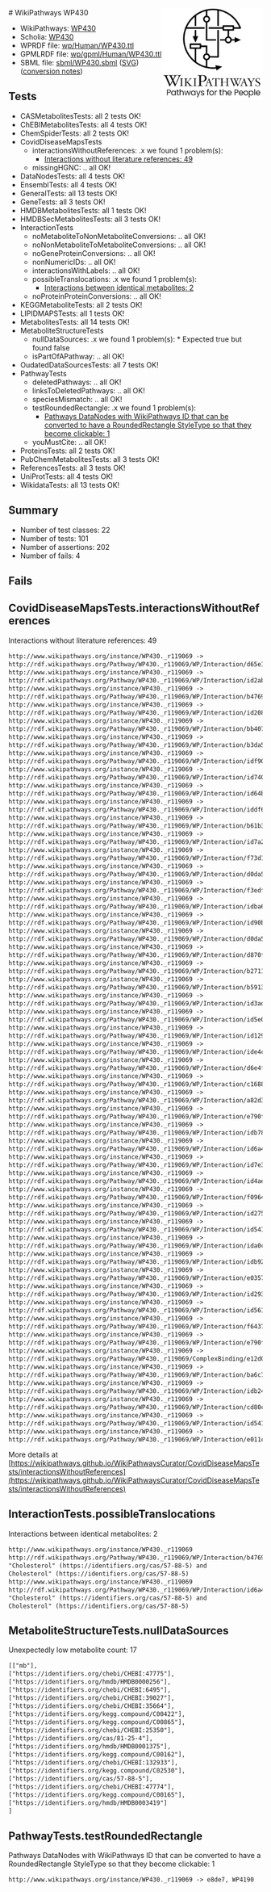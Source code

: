<img style="float: right; width: 200px" src="../logo.png" />
# WikiPathways WP430

* WikiPathways: [WP430](https://identifiers.org/wikipathways:WP430)
* Scholia: [WP430](https://scholia.toolforge.org/wikipathways/WP430)
* WPRDF file: [wp/Human/WP430.ttl](../wp/Human/WP430.ttl)
* GPMLRDF file: [wp/gpml/Human/WP430.ttl](../wp/gpml/Human/WP430.ttl)
* SBML file: [sbml/WP430.sbml](../sbml/WP430.sbml) ([SVG](../sbml/WP430.svg)) ([conversion notes](../sbml/WP430.txt))

## Tests
* CASMetabolitesTests: all 2 tests OK!
* ChEBIMetabolitesTests: all 4 tests OK!
* ChemSpiderTests: all 2 tests OK!
* CovidDiseaseMapsTests
    * interactionsWithoutReferences: .x we found 1 problem(s):
        * [Interactions without literature references: 49](#9701cd47)
    * missingHGNC: .. all OK!
* DataNodesTests: all 4 tests OK!
* EnsemblTests: all 4 tests OK!
* GeneralTests: all 13 tests OK!
* GeneTests: all 3 tests OK!
* HMDBMetabolitesTests: all 1 tests OK!
* HMDBSecMetabolitesTests: all 3 tests OK!
* InteractionTests
    * noMetaboliteToNonMetaboliteConversions: .. all OK!
    * noNonMetaboliteToMetaboliteConversions: .. all OK!
    * noGeneProteinConversions: .. all OK!
    * nonNumericIDs: .. all OK!
    * interactionsWithLabels: .. all OK!
    * possibleTranslocations: .x we found 1 problem(s):
        * [Interactions between identical metabolites: 2](#d59038c5)
    * noProteinProteinConversions: .. all OK!
* KEGGMetaboliteTests: all 2 tests OK!
* LIPIDMAPSTests: all 1 tests OK!
* MetabolitesTests: all 14 tests OK!
* MetaboliteStructureTests
    * nullDataSources: .x we found 1 problem(s):
            * Expected true but found false
    * isPartOfAPathway: .. all OK!
* OudatedDataSourcesTests: all 7 tests OK!
* PathwayTests
    * deletedPathways: .. all OK!
    * linksToDeletedPathways: .. all OK!
    * speciesMismatch: .. all OK!
    * testRoundedRectangle: .x we found 1 problem(s):
        * [Pathways DataNodes with WikiPathways ID that can be converted to have a RoundedRectangle StyleType so that they become clickable: 1](#9fbad3cb)
    * youMustCite: .. all OK!
* ProteinsTests: all 2 tests OK!
* PubChemMetabolitesTests: all 3 tests OK!
* ReferencesTests: all 3 tests OK!
* UniProtTests: all 4 tests OK!
* WikidataTests: all 13 tests OK!


## Summary

* Number of test classes: 22
* Number of tests: 101
* Number of assertions: 202
* Number of fails: 4

## Fails

<a name="9701cd47" />

## CovidDiseaseMapsTests.interactionsWithoutReferences

Interactions without literature references: 49
```
http://www.wikipathways.org/instance/WP430._r119069 -> http://rdf.wikipathways.org/Pathway/WP430._r119069/WP/Interaction/d65e1
http://www.wikipathways.org/instance/WP430._r119069 -> http://rdf.wikipathways.org/Pathway/WP430._r119069/WP/Interaction/id2abec5f6
http://www.wikipathways.org/instance/WP430._r119069 -> http://rdf.wikipathways.org/Pathway/WP430._r119069/WP/Interaction/b4769
http://www.wikipathways.org/instance/WP430._r119069 -> http://rdf.wikipathways.org/Pathway/WP430._r119069/WP/Interaction/id208b4fc4
http://www.wikipathways.org/instance/WP430._r119069 -> http://rdf.wikipathways.org/Pathway/WP430._r119069/WP/Interaction/bb407
http://www.wikipathways.org/instance/WP430._r119069 -> http://rdf.wikipathways.org/Pathway/WP430._r119069/WP/Interaction/b3da5
http://www.wikipathways.org/instance/WP430._r119069 -> http://rdf.wikipathways.org/Pathway/WP430._r119069/WP/Interaction/idf908f4d0
http://www.wikipathways.org/instance/WP430._r119069 -> http://rdf.wikipathways.org/Pathway/WP430._r119069/WP/Interaction/id740045bc
http://www.wikipathways.org/instance/WP430._r119069 -> http://rdf.wikipathways.org/Pathway/WP430._r119069/WP/Interaction/id64bad4e5
http://www.wikipathways.org/instance/WP430._r119069 -> http://rdf.wikipathways.org/Pathway/WP430._r119069/WP/Interaction/iddf620e37
http://www.wikipathways.org/instance/WP430._r119069 -> http://rdf.wikipathways.org/Pathway/WP430._r119069/WP/Interaction/b61b3
http://www.wikipathways.org/instance/WP430._r119069 -> http://rdf.wikipathways.org/Pathway/WP430._r119069/WP/Interaction/id7a2680f1
http://www.wikipathways.org/instance/WP430._r119069 -> http://rdf.wikipathways.org/Pathway/WP430._r119069/WP/Interaction/f73d1
http://www.wikipathways.org/instance/WP430._r119069 -> http://rdf.wikipathways.org/Pathway/WP430._r119069/WP/Interaction/d0da5_2
http://www.wikipathways.org/instance/WP430._r119069 -> http://rdf.wikipathways.org/Pathway/WP430._r119069/WP/Interaction/f3edf
http://www.wikipathways.org/instance/WP430._r119069 -> http://rdf.wikipathways.org/Pathway/WP430._r119069/WP/Interaction/idba67fe43
http://www.wikipathways.org/instance/WP430._r119069 -> http://rdf.wikipathways.org/Pathway/WP430._r119069/WP/Interaction/id90b15276
http://www.wikipathways.org/instance/WP430._r119069 -> http://rdf.wikipathways.org/Pathway/WP430._r119069/WP/Interaction/d0da5_1
http://www.wikipathways.org/instance/WP430._r119069 -> http://rdf.wikipathways.org/Pathway/WP430._r119069/WP/Interaction/d870f
http://www.wikipathways.org/instance/WP430._r119069 -> http://rdf.wikipathways.org/Pathway/WP430._r119069/WP/Interaction/b2711
http://www.wikipathways.org/instance/WP430._r119069 -> http://rdf.wikipathways.org/Pathway/WP430._r119069/WP/Interaction/b5913
http://www.wikipathways.org/instance/WP430._r119069 -> http://rdf.wikipathways.org/Pathway/WP430._r119069/WP/Interaction/id3adcd55e
http://www.wikipathways.org/instance/WP430._r119069 -> http://rdf.wikipathways.org/Pathway/WP430._r119069/WP/Interaction/id5e009fa2
http://www.wikipathways.org/instance/WP430._r119069 -> http://rdf.wikipathways.org/Pathway/WP430._r119069/WP/Interaction/id129bdce0
http://www.wikipathways.org/instance/WP430._r119069 -> http://rdf.wikipathways.org/Pathway/WP430._r119069/WP/Interaction/ide4c980d3
http://www.wikipathways.org/instance/WP430._r119069 -> http://rdf.wikipathways.org/Pathway/WP430._r119069/WP/Interaction/d6e4f
http://www.wikipathways.org/instance/WP430._r119069 -> http://rdf.wikipathways.org/Pathway/WP430._r119069/WP/Interaction/c1688
http://www.wikipathways.org/instance/WP430._r119069 -> http://rdf.wikipathways.org/Pathway/WP430._r119069/WP/Interaction/a82d3
http://www.wikipathways.org/instance/WP430._r119069 -> http://rdf.wikipathways.org/Pathway/WP430._r119069/WP/Interaction/e790f_1
http://www.wikipathways.org/instance/WP430._r119069 -> http://rdf.wikipathways.org/Pathway/WP430._r119069/WP/Interaction/idb782318c
http://www.wikipathways.org/instance/WP430._r119069 -> http://rdf.wikipathways.org/Pathway/WP430._r119069/WP/Interaction/id6a4e25b5
http://www.wikipathways.org/instance/WP430._r119069 -> http://rdf.wikipathways.org/Pathway/WP430._r119069/WP/Interaction/id7e3de2b
http://www.wikipathways.org/instance/WP430._r119069 -> http://rdf.wikipathways.org/Pathway/WP430._r119069/WP/Interaction/id4aefea78
http://www.wikipathways.org/instance/WP430._r119069 -> http://rdf.wikipathways.org/Pathway/WP430._r119069/WP/Interaction/f0964
http://www.wikipathways.org/instance/WP430._r119069 -> http://rdf.wikipathways.org/Pathway/WP430._r119069/WP/Interaction/id27510544
http://www.wikipathways.org/instance/WP430._r119069 -> http://rdf.wikipathways.org/Pathway/WP430._r119069/WP/Interaction/id54146f13_1
http://www.wikipathways.org/instance/WP430._r119069 -> http://rdf.wikipathways.org/Pathway/WP430._r119069/WP/Interaction/ida0c8b2c0
http://www.wikipathways.org/instance/WP430._r119069 -> http://rdf.wikipathways.org/Pathway/WP430._r119069/WP/Interaction/idb92332b0
http://www.wikipathways.org/instance/WP430._r119069 -> http://rdf.wikipathways.org/Pathway/WP430._r119069/WP/Interaction/e0357
http://www.wikipathways.org/instance/WP430._r119069 -> http://rdf.wikipathways.org/Pathway/WP430._r119069/WP/Interaction/id293d4568
http://www.wikipathways.org/instance/WP430._r119069 -> http://rdf.wikipathways.org/Pathway/WP430._r119069/WP/Interaction/id561097a3
http://www.wikipathways.org/instance/WP430._r119069 -> http://rdf.wikipathways.org/Pathway/WP430._r119069/WP/Interaction/f6437
http://www.wikipathways.org/instance/WP430._r119069 -> http://rdf.wikipathways.org/Pathway/WP430._r119069/WP/Interaction/e790f_2
http://www.wikipathways.org/instance/WP430._r119069 -> http://rdf.wikipathways.org/Pathway/WP430._r119069/ComplexBinding/e12d0
http://www.wikipathways.org/instance/WP430._r119069 -> http://rdf.wikipathways.org/Pathway/WP430._r119069/WP/Interaction/ba6c7
http://www.wikipathways.org/instance/WP430._r119069 -> http://rdf.wikipathways.org/Pathway/WP430._r119069/WP/Interaction/idb248dd5c
http://www.wikipathways.org/instance/WP430._r119069 -> http://rdf.wikipathways.org/Pathway/WP430._r119069/WP/Interaction/cd80c
http://www.wikipathways.org/instance/WP430._r119069 -> http://rdf.wikipathways.org/Pathway/WP430._r119069/WP/Interaction/id54146f13_2
http://www.wikipathways.org/instance/WP430._r119069 -> http://rdf.wikipathways.org/Pathway/WP430._r119069/WP/Interaction/e011c
```

More details at [https://wikipathways.github.io/WikiPathwaysCurator/CovidDiseaseMapsTests/interactionsWithoutReferences](https://wikipathways.github.io/WikiPathwaysCurator/CovidDiseaseMapsTests/interactionsWithoutReferences)

<a name="d59038c5" />

## InteractionTests.possibleTranslocations

Interactions between identical metabolites: 2
```
http://www.wikipathways.org/instance/WP430._r119069 http://rdf.wikipathways.org/Pathway/WP430._r119069/WP/Interaction/b4769 "Cholesterol" (https://identifiers.org/cas/57-88-5) and 
Cholesterol" (https://identifiers.org/cas/57-88-5)
http://www.wikipathways.org/instance/WP430._r119069 http://rdf.wikipathways.org/Pathway/WP430._r119069/WP/Interaction/id6a4e25b5 "Cholesterol" (https://identifiers.org/cas/57-88-5) and 
Cholesterol" (https://identifiers.org/cas/57-88-5)
```

<a name="91904190" />

## MetaboliteStructureTests.nullDataSources

Unexpectedly low metabolite count: 17
```
[["mb"],
["https://identifiers.org/chebi/CHEBI:47775"],
["https://identifiers.org/hmdb/HMDB0000256"],
["https://identifiers.org/chebi/CHEBI:6495"],
["https://identifiers.org/chebi/CHEBI:39027"],
["https://identifiers.org/chebi/CHEBI:35664"],
["https://identifiers.org/kegg.compound/C00422"],
["https://identifiers.org/kegg.compound/C00865"],
["https://identifiers.org/chebi/CHEBI:25350"],
["https://identifiers.org/cas/81-25-4"],
["https://identifiers.org/hmdb/HMDB0001375"],
["https://identifiers.org/kegg.compound/C00162"],
["https://identifiers.org/chebi/CHEBI:132933"],
["https://identifiers.org/kegg.compound/C02530"],
["https://identifiers.org/cas/57-88-5"],
["https://identifiers.org/chebi/CHEBI:47774"],
["https://identifiers.org/kegg.compound/C00165"],
["https://identifiers.org/hmdb/HMDB0003419"]
]
```

<a name="9fbad3cb" />

## PathwayTests.testRoundedRectangle

Pathways DataNodes with WikiPathways ID that can be converted to have a RoundedRectangle StyleType so that they become clickable: 1
```
http://www.wikipathways.org/instance/WP430._r119069 -> e8de7, WP4190
 ```

